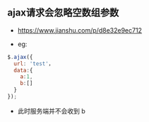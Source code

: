 ## ajax请求会忽略空数组参数
* https://www.jianshu.com/p/d8e32e9ec712

* eg:
```js
$.ajax({
  url: 'test'，
  data:{
    a:1,
    b:[]
  }
});
```

* 此时服务端并不会收到 b

